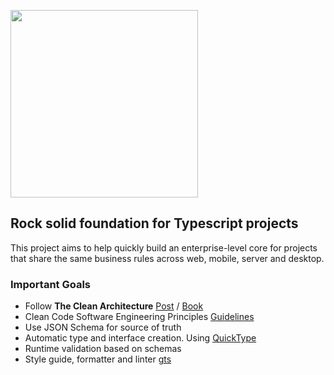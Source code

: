 <!-- markdownlint-disable MD033 -->

<p align="left">
    <img src="https://raw.githubusercontent.com/conceptainc/rockts/master/logo.png" width="300px"/>
</p>

## Rock solid foundation for Typescript projects

This project aims to help quickly build an enterprise-level core for projects that share the same business rules across web, mobile, server and desktop.

### Important Goals

- Follow **The Clean Architecture** [Post](https://blog.cleancoder.com/uncle-bob/2012/08/13/the-clean-architecture.html) / [Book](https://www.amazon.com/Clean-Architecture-Craftsmans-Software-Structure/dp/0134494164)
- Clean Code Software Engineering Principles [Guidelines](https://github.com/ryanmcdermott/clean-code-javascript)
- Use JSON Schema for source of truth
- Automatic type and interface creation. Using [QuickType](https://github.com/quicktype/quicktype)
- Runtime validation based on schemas
- Style guide, formatter and linter [gts](https://github.com/google/gts)
